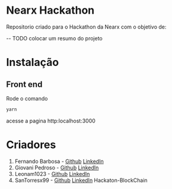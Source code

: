 # Nearx Hackathon

Repositorio criado para o Hackathon da Nearx com o objetivo de:

-- TODO colocar um resumo do projeto

# Instalação

## Front end

Rode o comando

```bash
yarn
```

acesse a pagina http:localhost:3000

# Criadores

1. Fernando Barbosa - [Github](https://github.com/cyraxtrade) [LinkedIn](#)
2. Giovani Pedroso - [Github](https://github.com/Giovani-Pedroso) [LinkedIn](https://www.linkedin.com/in/giovani-sant-ana/)
3. Leonam1023 - [Github](https://github.com/Leonam1023) [LinkedIn](#)
4. SanTorresx99 - [Github](https://github.com/SanTorresx99) [LinkedIn](#) Hackaton-BlockChain

